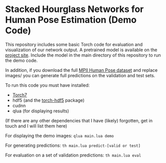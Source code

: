 # Stacked Hourglass Networks for Human Pose Estimation (Demo Code)

This repository includes some basic Torch code for evaluation and visualization of our network output. A pretrained model is available on the [project site](http://www-personal.umich.edu/~alnewell/pose). Include the model in the main directory of this repository to run the demo code.

In addition, if you download the full [MPII Human Pose dataset](human-pose.mpi-inf.mpg.de) and replace images/ you can generate full predictions on the validation and test sets.

To run this code you must have installed:

- [Torch7](https://github.com/torch/torch7)
- hdf5 (and the [torch-hdf5](https://github.com/deepmind/torch-hdf5/) package)
- cudnn
- qlua (for displaying results)

(If there are any other dependencies that I have (likely) forgotten, get in touch and I will list them here)

For displaying the demo images:
`qlua main.lua demo`

For generating predictions:
`th main.lua predict-[valid or test]`

For evaluation on a set of validation predictions:
`th main.lua eval` 